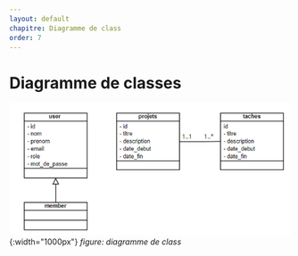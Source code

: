 ```yaml
---
layout: default
chapitre: Diagramme de class
order: 7
---
```


# Diagramme de classes

![Introduction](./images/diagramme-classes.png){:width="1000px"}
_figure: diagramme de class_

<!-- new slide -->
